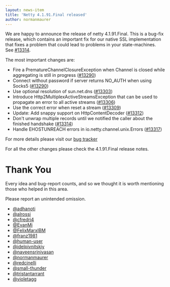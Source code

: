 ```yaml
---
layout: news-item
title: 'Netty 4.1.91.Final released'
author: normanmaurer
---
```


We are happy to announce the release of netty 4.1.91.Final.
This is a bug-fix release, which contains an important fix for our native SSL implementation that fixes a problem that could lead to problems in your state-machines. See [#13314](https://github.com/netty/netty/pull/13314).

The most important changes are:

* Fire a PrematureChannelClosureException when Channel is closed while aggregating is still in progress ([#13290](https://github.com/netty/netty/pull/13290)) 
* Connect without password if server returns NO_AUTH when using Socks5 ([#13290](https://github.com/netty/netty/pull/13290)) 
* Use optional resolution of sun.net.dns ([#13303](https://github.com/netty/netty/pull/13303)) 
* Introduce Http2MultiplexActiveStreamsException that can be used to propagate an error to all active streams ([#13306](https://github.com/netty/netty/pull/13306)) 
* Use the correct error when reset a stream ([#13309](https://github.com/netty/netty/pull/13309)) 
* Update: Add snappy support on HttpContentDecoder ([#13312](https://github.com/netty/netty/pull/13312))
* Don't unwrap multiple records until we notified the caller about the finished handshake ([#13314](https://github.com/netty/netty/pull/13314))
* Handle EHOSTUNREACH errors in io.netty.channel.unix.Errors  ([#13317](https://github.com/netty/netty/pull/13317))

For more details please visit our [bug tracker](https://github.com/netty/netty/issues?q=milestone%3A4.1.91.Final+is%3Aclosed)

For all the other changes please check the 4.1.91.Final release notes. 

# Thank You

Every idea and bug-report counts, and so we thought it is worth mentioning those who helped in this area.

Please report an unintended omission.

* [@adhanoti](https://github.com/adhanoti)
* [@alrossi](https://github.com/alrossi)
* [@cfredri4](https://github.com/cfredri4)
* [@EvanMi](https://github.com/EvanMi)
* [@FelixMarxIBM](https://github.com/FelixMarxIBM)
* [@franz1981](https://github.com/franz1981)
* [@human-user](https://github.com/human-user)
* [@idelpivnitskiy](https://github.com/idelpivnitskiy)
* [@naveensrinivasan](https://github.com/naveensrinivasan)
* [@normanmaurer](https://github.com/normanmaurer)
* [@redcinelli](https://github.com/redcinelli)
* [@small-thunder](https://github.com/small-thunder)
* [@tristantarrant](https://github.com/tristantarrant)
* [@violetagg](https://github.com/violetagg)